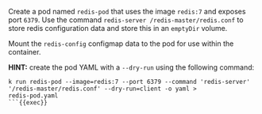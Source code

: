 Create a pod named `redis-pod` that uses the image `redis:7` and exposes port `6379`. Use the command `redis-server /redis-master/redis.conf` to store redis configuration data and store this in an `emptyDir` volume. 

Mount the `redis-config` configmap data to the pod for use within the container.

**HINT:** create the pod YAML with a `--dry-run` using the following command:
```
k run redis-pod --image=redis:7 --port 6379 --command 'redis-server' '/redis-master/redis.conf' --dry-run=client -o yaml > 
redis-pod.yaml
```{{exec}}